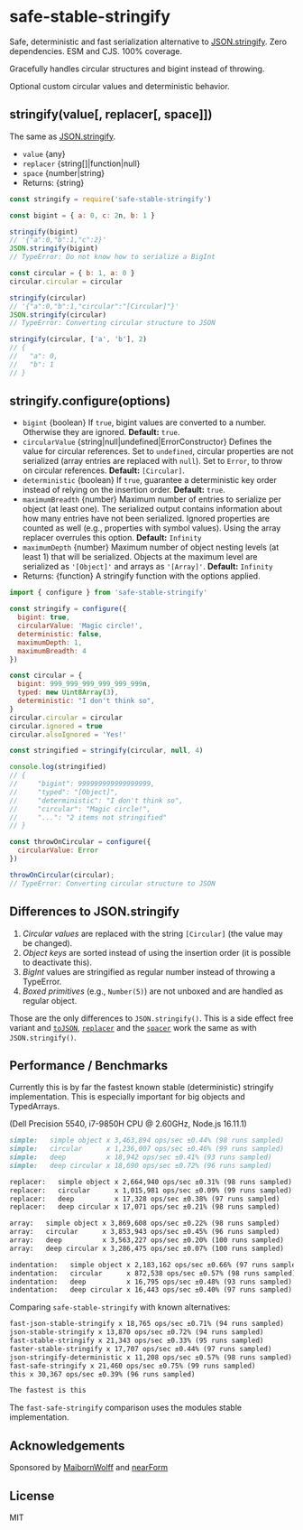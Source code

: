 # safe-stable-stringify

Safe, deterministic and fast serialization alternative to [JSON.stringify][]. Zero dependencies. ESM and CJS. 100% coverage.

Gracefully handles circular structures and bigint instead of throwing.

Optional custom circular values and deterministic behavior.

## stringify(value[, replacer[, space]])

The same as [JSON.stringify][].

* `value` {any}
* `replacer` {string[]|function|null}
* `space` {number|string}
* Returns: {string}

```js
const stringify = require('safe-stable-stringify')

const bigint = { a: 0, c: 2n, b: 1 }

stringify(bigint)
// '{"a":0,"b":1,"c":2}'
JSON.stringify(bigint)
// TypeError: Do not know how to serialize a BigInt

const circular = { b: 1, a: 0 }
circular.circular = circular

stringify(circular)
// '{"a":0,"b":1,"circular":"[Circular]"}'
JSON.stringify(circular)
// TypeError: Converting circular structure to JSON

stringify(circular, ['a', 'b'], 2)
// {
//   "a": 0,
//   "b": 1
// }
```

## stringify.configure(options)

* `bigint` {boolean} If `true`, bigint values are converted to a number. Otherwise
  they are ignored. **Default:** `true`.
* `circularValue` {string|null|undefined|ErrorConstructor} Defines the value for
  circular references. Set to `undefined`, circular properties are not
  serialized (array entries are replaced with `null`). Set to `Error`, to throw
  on circular references. **Default:** `[Circular]`.
* `deterministic` {boolean} If `true`, guarantee a deterministic key order
  instead of relying on the insertion order. **Default:** `true`.
* `maximumBreadth` {number} Maximum number of entries to serialize per object
  (at least one). The serialized output contains information about how many
  entries have not been serialized. Ignored properties are counted as well
  (e.g., properties with symbol values). Using the array replacer overrules this
  option. **Default:** `Infinity`
* `maximumDepth` {number} Maximum number of object nesting levels (at least 1)
  that will be serialized. Objects at the maximum level are serialized as
  `'[Object]'` and arrays as `'[Array]'`. **Default:** `Infinity`
* Returns: {function} A stringify function with the options applied.

```js
import { configure } from 'safe-stable-stringify'

const stringify = configure({
  bigint: true,
  circularValue: 'Magic circle!',
  deterministic: false,
  maximumDepth: 1,
  maximumBreadth: 4
})

const circular = {
  bigint: 999_999_999_999_999_999n,
  typed: new Uint8Array(3),
  deterministic: "I don't think so",
}
circular.circular = circular
circular.ignored = true
circular.alsoIgnored = 'Yes!'

const stringified = stringify(circular, null, 4)

console.log(stringified)
// {
//     "bigint": 999999999999999999,
//     "typed": "[Object]",
//     "deterministic": "I don't think so",
//     "circular": "Magic circle!",
//     "...": "2 items not stringified"
// }

const throwOnCircular = configure({
  circularValue: Error
})

throwOnCircular(circular);
// TypeError: Converting circular structure to JSON
```

## Differences to JSON.stringify

1. _Circular values_ are replaced with the string `[Circular]` (the value may be changed).
1. _Object keys_ are sorted instead of using the insertion order (it is possible to deactivate this).
1. _BigInt_ values are stringified as regular number instead of throwing a TypeError.
1. _Boxed primitives_ (e.g., `Number(5)`) are not unboxed and are handled as
   regular object.

Those are the only differences to `JSON.stringify()`. This is a side effect free
variant and [`toJSON`][], [`replacer`][] and the [`spacer`][] work the same as
with `JSON.stringify()`.

## Performance / Benchmarks

Currently this is by far the fastest known stable (deterministic) stringify
implementation. This is especially important for big objects and TypedArrays.

(Dell Precision 5540, i7-9850H CPU @ 2.60GHz, Node.js 16.11.1)

```md
simple:   simple object x 3,463,894 ops/sec ±0.44% (98 runs sampled)
simple:   circular      x 1,236,007 ops/sec ±0.46% (99 runs sampled)
simple:   deep          x 18,942 ops/sec ±0.41% (93 runs sampled)
simple:   deep circular x 18,690 ops/sec ±0.72% (96 runs sampled)

replacer:   simple object x 2,664,940 ops/sec ±0.31% (98 runs sampled)
replacer:   circular      x 1,015,981 ops/sec ±0.09% (99 runs sampled)
replacer:   deep          x 17,328 ops/sec ±0.38% (97 runs sampled)
replacer:   deep circular x 17,071 ops/sec ±0.21% (98 runs sampled)

array:   simple object x 3,869,608 ops/sec ±0.22% (98 runs sampled)
array:   circular      x 3,853,943 ops/sec ±0.45% (96 runs sampled)
array:   deep          x 3,563,227 ops/sec ±0.20% (100 runs sampled)
array:   deep circular x 3,286,475 ops/sec ±0.07% (100 runs sampled)

indentation:   simple object x 2,183,162 ops/sec ±0.66% (97 runs sampled)
indentation:   circular      x 872,538 ops/sec ±0.57% (98 runs sampled)
indentation:   deep          x 16,795 ops/sec ±0.48% (93 runs sampled)
indentation:   deep circular x 16,443 ops/sec ±0.40% (97 runs sampled)
```

Comparing `safe-stable-stringify` with known alternatives:

```md
fast-json-stable-stringify x 18,765 ops/sec ±0.71% (94 runs sampled)
json-stable-stringify x 13,870 ops/sec ±0.72% (94 runs sampled)
fast-stable-stringify x 21,343 ops/sec ±0.33% (95 runs sampled)
faster-stable-stringify x 17,707 ops/sec ±0.44% (97 runs sampled)
json-stringify-deterministic x 11,208 ops/sec ±0.57% (98 runs sampled)
fast-safe-stringify x 21,460 ops/sec ±0.75% (99 runs sampled)
this x 30,367 ops/sec ±0.39% (96 runs sampled)

The fastest is this
```

The `fast-safe-stringify` comparison uses the modules stable implementation.

## Acknowledgements

Sponsored by [MaibornWolff](https://www.maibornwolff.de/) and [nearForm](http://nearform.com)

## License

MIT

[`replacer`]: https://developer.mozilla.org/en-US/docs/Web/JavaScript/Reference/Global_Objects/JSON/stringify#The%20replacer%20parameter
[`spacer`]: https://developer.mozilla.org/en-US/docs/Web/JavaScript/Reference/Global_Objects/JSON/stringify#The%20space%20argument
[`toJSON`]: https://developer.mozilla.org/en-US/docs/Web/JavaScript/Reference/Global_Objects/JSON/stringify#toJSON()_behavior
[JSON.stringify]: https://developer.mozilla.org/en-US/docs/Web/JavaScript/Reference/Global_Objects/JSON/stringify
